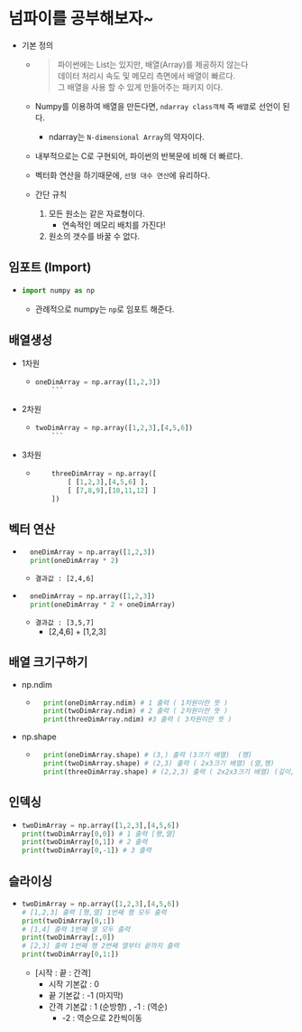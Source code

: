 # 넘파이를 공부해보자~

- 기본 정의

  - > 파이썬에는 List는 있지만, 배열(Array)를 제공하지 않는다 <br>
    > 데이터 처리시 속도 및 메모리 측면에서 배열이 빠르다. <br>
    > 그 배열을 사용 할 수 있게 만들어주는 패키지 이다.

  - Numpy를 이용하여 배열을 만든다면, `ndarray class객체` 즉 `배열`로 선언이 된다.

    - ndarray는 `N-dimensional Array`의 약자이다.

  - 내부적으로는 C로 구현되어, 파이썬의 반복문에 비해 더 빠르다.
  - 벡터화 연산을 하기때문에, `선형 대수 연산`에 유리하다.
  - 간단 규칙
    1. 모든 원소는 같은 자료형이다.
       - 연속적인 메모리 배치를 가진다!
    2. 원소의 갯수를 바꿀 수 없다.

## 임포트 (Import)

- ```python
  import numpy as np
  ```
  - 관례적으로 numpy는 `np`로 임포트 해준다.

## 배열생성

- 1차원
  - ````python
    oneDimArray = np.array([1,2,3])
        ```
    ````
- 2차원
  - ````python
    twoDimArray = np.array([1,2,3],[4,5,6])
        ```
    ````
- 3차원

  - ```python
        threeDimArray = np.array([
            [ [1,2,3],[4,5,6] ],
            [ [7,8,9],[10,11,12] ]
        ])
    ```

## 벡터 연산

- ```python
    oneDimArray = np.array([1,2,3])
    print(oneDimArray * 2)
  ```

  - `결과값 : [2,4,6]`

- ```python
    oneDimArray = np.array([1,2,3])
    print(oneDimArray * 2 + oneDimArray)
  ```

  - `결과값 : [3,5,7]`
    - [2,4,6] + [1,2,3]

## 배열 크기구하기

- np.ndim

  - ```python
      print(oneDimArray.ndim) # 1 출력 ( 1차원이란 뜻 )
      print(twoDimArray.ndim) # 2 출력 ( 2차원이란 뜻 )
      print(threeDimArray.ndim) #3 출력 ( 3차원이란 뜻 )
    ```

- np.shape
  - ```python
      print(oneDimArray.shape) # (3,) 출력 (3크기 배열)  (행)
      print(twoDimArray.shape) # (2,3) 출력 ( 2x3크기 배열) (열,행)
      print(threeDimArray.shape) # (2,2,3) 출력 ( 2x2x3크기 배열) (깊이,열,행)
    ```

## 인덱싱

- ```python
  twoDimArray = np.array([1,2,3],[4,5,6])
  print(twoDimArray[0,0]) # 1 출력 [행,열]
  print(twoDimArray[0,1]) # 2 출력
  print(twoDimArray[0,-1]) # 3 출력
  ```

## 슬라이싱

- ```python
  twoDimArray = np.array([1,2,3],[4,5,6])
  # [1,2,3] 출력 [행,열] 1번째 행 모두 출력
  print(twoDimArray[0,:])
  # [1,4] 출력 1번째 열 모두 출력
  print(twoDimArray[:,0])
  # [2,3] 출력 1번째 행 2번째 열부터 끝까지 출력
  print(twoDimArray[0,1:])
  ```
  - [시작 : 끝 : 간격]
    - 시작 기본값 : 0
    - 끝 기본값 : -1 (마지막)
    - 간격 기본값 : 1 (순방향) , -1 : (역순)
      - -2 : 역순으로 2칸씩이동
